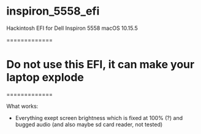 # inspiron_5558_efi

Hackintosh EFI for Dell Inspiron 5558 macOS 10.15.5

=============
# Do not use this EFI, it can make your laptop explode
=============

What works:
- Everything exept screen brightness which is fixed at 100% (?) and bugged audio (and also maybe sd card reader, not tested)